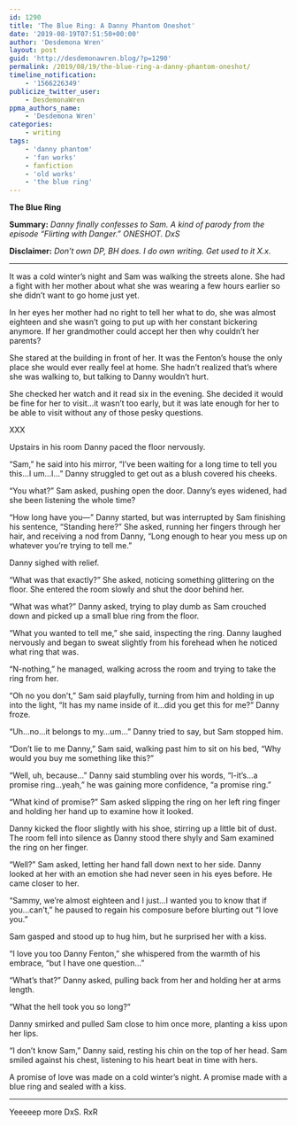 ```yaml
---
id: 1290
title: 'The Blue Ring: A Danny Phantom Oneshot'
date: '2019-08-19T07:51:50+00:00'
author: 'Desdemona Wren'
layout: post
guid: 'http://desdemonawren.blog/?p=1290'
permalink: /2019/08/19/the-blue-ring-a-danny-phantom-oneshot/
timeline_notification:
    - '1566226349'
publicize_twitter_user:
    - DesdemonaWren
ppma_authors_name:
    - 'Desdemona Wren'
categories:
    - writing
tags:
    - 'danny phantom'
    - 'fan works'
    - fanfiction
    - 'old works'
    - 'the blue ring'
---
```


**The Blue Ring**

**Summary:** *Danny finally confesses to Sam. A kind of parody from the episode “Flirting with Danger.” ONESHOT. DxS*

**Disclaimer:** *Don’t own DP, BH does. I do own writing. Get used to it X.x.*

- - - - - -

It was a cold winter’s night and Sam was walking the streets alone. She had a fight with her mother about what she was wearing a few hours earlier so she didn’t want to go home just yet.

In her eyes her mother had no right to tell her what to do, she was almost eighteen and she wasn’t going to put up with her constant bickering anymore. If her grandmother could accept her then why couldn’t her parents?

She stared at the building in front of her. It was the Fenton’s house the only place she would ever really feel at home. She hadn’t realized that’s where she was walking to, but talking to Danny wouldn’t hurt.

She checked her watch and it read six in the evening. She decided it would be fine for her to visit…it wasn’t too early, but it was late enough for her to be able to visit without any of those pesky questions.

XXX

Upstairs in his room Danny paced the floor nervously.

“Sam,” he said into his mirror, “I’ve been waiting for a long time to tell you this…I um…I…” Danny struggled to get out as a blush covered his cheeks.

“You what?” Sam asked, pushing open the door. Danny’s eyes widened, had she been listening the whole time?

“How long have you—” Danny started, but was interrupted by Sam finishing his sentence, “Standing here?” She asked, running her fingers through her hair, and receiving a nod from Danny, “Long enough to hear you mess up on whatever you’re trying to tell me.”

Danny sighed with relief.

“What was that exactly?” She asked, noticing something glittering on the floor. She entered the room slowly and shut the door behind her.

“What was what?” Danny asked, trying to play dumb as Sam crouched down and picked up a small blue ring from the floor.

“What you wanted to tell me,” she said, inspecting the ring. Danny laughed nervously and began to sweat slightly from his forehead when he noticed what ring that was.

“N-nothing,” he managed, walking across the room and trying to take the ring from her.

“Oh no you don’t,” Sam said playfully, turning from him and holding in up into the light, “It has my name inside of it…did you get this for me?” Danny froze.

“Uh…no…it belongs to my…um…” Danny tried to say, but Sam stopped him.

“Don’t lie to me Danny,” Sam said, walking past him to sit on his bed, “Why would you buy me something like this?”

“Well, uh, because…” Danny said stumbling over his words, “I-it’s…a promise ring…yeah,” he was gaining more confidence, “a promise ring.”

“What kind of promise?” Sam asked slipping the ring on her left ring finger and holding her hand up to examine how it looked.

Danny kicked the floor slightly with his shoe, stirring up a little bit of dust. The room fell into silence as Danny stood there shyly and Sam examined the ring on her finger.

“Well?” Sam asked, letting her hand fall down next to her side. Danny looked at her with an emotion she had never seen in his eyes before. He came closer to her.

“Sammy, we’re almost eighteen and I just…I wanted you to know that if you…can’t,” he paused to regain his composure before blurting out “I love you.”

Sam gasped and stood up to hug him, but he surprised her with a kiss.

“I love you too Danny Fenton,” she whispered from the warmth of his embrace, “but I have one question…”

“What’s that?” Danny asked, pulling back from her and holding her at arms length.

“What the hell took you so long?”

Danny smirked and pulled Sam close to him once more, planting a kiss upon her lips.

“I don’t know Sam,” Danny said, resting his chin on the top of her head. Sam smiled against his chest, listening to his heart beat in time with hers.

A promise of love was made on a cold winter’s night. A promise made with a blue ring and sealed with a kiss.

- - - - - -

Yeeeeep more DxS. RxR
